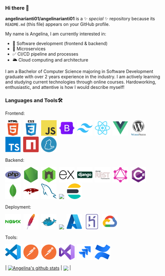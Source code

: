### Hi there 👋


**angelinarianti01/angelinarianti01** is a ✨ _special_ ✨ repository because its `README.md` (this file) appears on your GitHub profile.

My name is Angelina, I am currently interested in:
- 💼 Software development (frontend & backend)
- 🔭 Microservices
- ✅ CI/CD pipeline and processes
- 🌥️ Cloud computing and architecture

I am a Bachelor of Computer Science majoring in Software Development graduate with over 2 years experience in the industry. I am actively learning and studying current technologies through online courses. Hardoworking, enthusiastic, and attentive is how I would describe myself!

### Languages and Tools🛠️

Frontend:
<div>
  <img width=50px src="https://raw.githubusercontent.com/github/explore/80688e429a7d4ef2fca1e82350fe8e3517d3494d/topics/html/html.png">&nbsp;
  <img width=50px src="https://raw.githubusercontent.com/github/explore/80688e429a7d4ef2fca1e82350fe8e3517d3494d/topics/css/css.png">&nbsp;
  <img width=50px src="https://raw.githubusercontent.com/github/explore/80688e429a7d4ef2fca1e82350fe8e3517d3494d/topics/javascript/javascript.png">&nbsp;
  <img width=50px src="https://github.com/devicons/devicon/blob/master/icons/bootstrap/bootstrap-original.svg">&nbsp;
  <img width=50px src="https://github.com/devicons/devicon/blob/master/icons/tailwindcss/tailwindcss-original.svg">&nbsp;
  <img width=50px src="https://github.com/devicons/devicon/blob/master/icons/react/react-original.svg">&nbsp;
  <img width=50px src="https://github.com/devicons/devicon/blob/master/icons/vuejs/vuejs-original.svg">&nbsp;
  <img width=50px src="https://github.com/devicons/devicon/blob/master/icons/wordpress/wordpress-original.svg">&nbsp;
  <img width=50px src="https://github.com/devicons/devicon/blob/master/icons/typescript/typescript-original.svg">&nbsp;
  <img width=50px src="https://github.com/devicons/devicon/blob/master/icons/npm/npm-original.svg">&nbsp;
  <img width=50px src="https://github.com/devicons/devicon/blob/master/icons/yarn/yarn-original.svg">&nbsp;
</div>

Backend:
<div>
  <img width=50px src="https://github.com/devicons/devicon/blob/master/icons/php/php-original.svg">&nbsp;
  <img width=50px src="https://github.com/devicons/devicon/blob/master/icons/nodejs/nodejs-original.svg">&nbsp;
  <img width=50px src="https://github.com/devicons/devicon/blob/master/icons/nodemon/nodemon-original.svg">&nbsp;
  <img width=50px src="https://github.com/devicons/devicon/blob/master/icons/express/express-original.svg">&nbsp;
  <img width=50px src="https://github.com/devicons/devicon/blob/master/icons/django/django-original.svg">&nbsp;
  <img width=50px src="https://github.com/devicons/devicon/blob/master/icons/djangorest/djangorest-original.svg">&nbsp;
  <img width=50px src="https://github.com/devicons/devicon/blob/master/icons/graphql/graphql-original.svg">&nbsp;
  <img width=50px src="https://github.com/devicons/devicon/blob/master/icons/csharp/csharp-original.svg">&nbsp;
  <img width=50px src="https://github.com/devicons/devicon/blob/master/icons/mongodb/mongodb-original.svg">&nbsp;
  <img width=50px src="https://github.com/devicons/devicon/blob/master/icons/mongoose/mongoose-original.svg">&nbsp;
  <img width=50px src="https://github.com/devicons/devicon/blob/master/icons/mysql/mysql-original.svg">&nbsp;
  <img width=50px src="https://github.com/devicons/devicon/blob/master/icons/dynammodb/dynammodb-original.svg">&nbsp;
  <img width=50px src="https://github.com/devicons/devicon/blob/master/icons/elasticsearch/elasticsearch-original.svg">&nbsp;
</div>

Deployment:
<div>
  <img width=50px src="https://github.com/devicons/devicon/blob/master/icons/nginx/nginx-original.svg">&nbsp;
  <img width=50px src="https://github.com/devicons/devicon/blob/master/icons/apache/apache-original.svg">&nbsp;
  <img width=50px src="https://github.com/devicons/devicon/blob/master/icons/docker/docker-original.svg">&nbsp;
  <img width=50px src="https://github.com/devicons/devicon/blob/master/icons/aws/aws-original.svg">&nbsp;
  <img width=50px src="https://github.com/devicons/devicon/blob/master/icons/azure/azure-original.svg">&nbsp;
  <img width=50px src="https://github.com/devicons/devicon/blob/master/icons/heroku/heroku-original.svg">&nbsp;
  <img width=50px src="https://github.com/devicons/devicon/blob/master/icons/googlecloud/googlecloud-original.svg">&nbsp;
</div>

Tools:
<div>
  <img width=50px src="https://github.com/devicons/devicon/blob/master/icons/vscode/vscode-original.svg">&nbsp;
  <img width=50px src="https://github.com/devicons/devicon/blob/master/icons/postman/postman-original.svg">&nbsp;
  <img width=50px src="https://github.com/devicons/devicon/blob/master/icons/postman/postman-original.svg">&nbsp;
  <img width=50px src="https://github.com/devicons/devicon/blob/master/icons/visualstudio/visualstudio-original.svg">&nbsp;
  <img width=50px src="https://github.com/devicons/devicon/blob/master/icons/jira/jira-original.svg">&nbsp;
  <img width=50px src="https://github.com/devicons/devicon/blob/master/icons/confluence/confluence-original.svg">&nbsp;
</div>

| <a href="https://github.com/angelinarianti01/github-readme-stats"><img align="center" src="https://github-readme-stats.vercel.app/api?username=angelinarianti01&theme=github_dark&hide=contribs,issues&show_icons=true&hide_border=true" alt="Angelina's github stats" /></a> | <a href="https://github.com/angelinarianti01/github-readme-stats"><img align="center" src="https://github-readme-stats.vercel.app/api/top-langs/?username=angelinarianti01&theme=github_dark&layout=compact&hide_border=true" /></a> |


